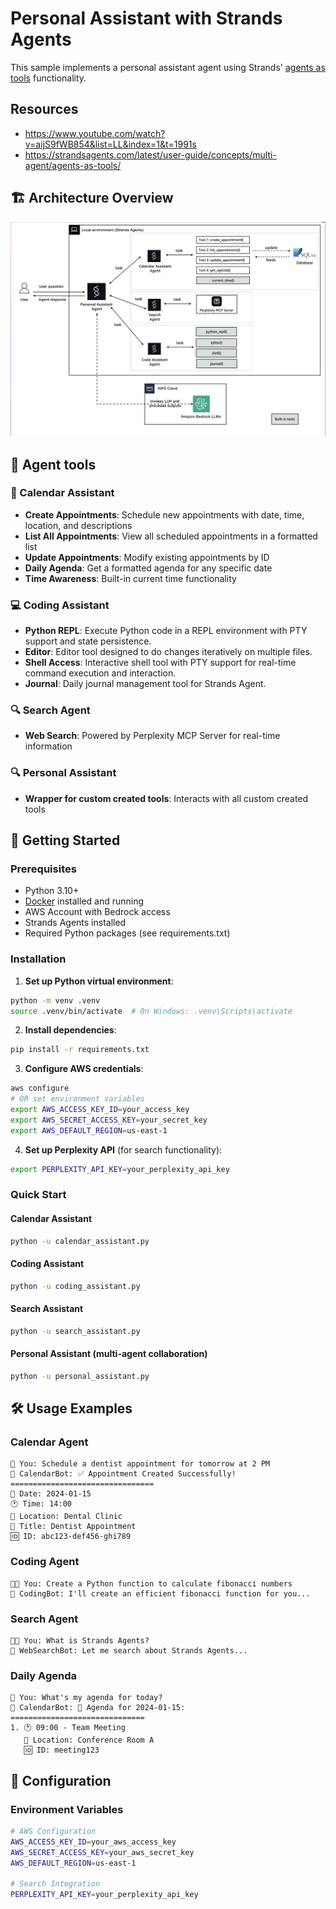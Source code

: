 # Personal Assistant with Strands Agents

This sample implements a personal assistant agent using Strands' [agents as tools](https://strandsagents.com/latest/user-guide/concepts/multi-agent/agents-as-tools/) functionality.

## Resources
- https://www.youtube.com/watch?v=aijS9fWB854&list=LL&index=1&t=1991s
- https://strandsagents.com/latest/user-guide/concepts/multi-agent/agents-as-tools/


## 🏗️ Architecture Overview
![architecture](images/multi-agent-architecture.png)

## 🌟 Agent tools

### 📅 Calendar Assistant
- **Create Appointments**: Schedule new appointments with date, time, location, and descriptions
- **List All Appointments**: View all scheduled appointments in a formatted list
- **Update Appointments**: Modify existing appointments by ID
- **Daily Agenda**: Get a formatted agenda for any specific date
- **Time Awareness**: Built-in current time functionality

### 💻 Coding Assistant  
- **Python REPL**: Execute Python code in a REPL environment with PTY support and state persistence.
- **Editor**: Editor tool designed to do changes iteratively on multiple files.
- **Shell Access**: Interactive shell tool with PTY support for real-time command execution and interaction.
- **Journal**: Daily journal management tool for Strands Agent.

### 🔍 Search Agent
- **Web Search**: Powered by Perplexity MCP Server for real-time information

### 🔍 Personal Assistant
- **Wrapper for custom created tools**: Interacts with all custom created tools

## 🚀 Getting Started

### Prerequisites
- Python 3.10+
- [Docker](https://www.docker.com/) installed and running
- AWS Account with Bedrock access
- Strands Agents installed
- Required Python packages (see requirements.txt)

### Installation

1. **Set up Python virtual environment**:
```bash
python -m venv .venv
source .venv/bin/activate  # On Windows: .venv\Scripts\activate
```

2. **Install dependencies**:
```bash
pip install -r requirements.txt
```

3. **Configure AWS credentials**:
```bash
aws configure
# OR set environment variables
export AWS_ACCESS_KEY_ID=your_access_key
export AWS_SECRET_ACCESS_KEY=your_secret_key
export AWS_DEFAULT_REGION=us-east-1
```

4. **Set up Perplexity API** (for search functionality):
```bash
export PERPLEXITY_API_KEY=your_perplexity_api_key
```

### Quick Start

#### Calendar Assistant
```bash
python -u calendar_assistant.py
```

#### Coding Assistant
```bash
python -u coding_assistant.py
```

#### Search Assistant
```bash
python -u search_assistant.py
```

#### Personal Assistant (multi-agent collaboration)
```bash
python -u personal_assistant.py
```

## 🛠️ Usage Examples

### Calendar Agent
```
👤 You: Schedule a dentist appointment for tomorrow at 2 PM
🤖 CalendarBot: ✅ Appointment Created Successfully!
================================
📅 Date: 2024-01-15
🕐 Time: 14:00
📍 Location: Dental Clinic
📝 Title: Dentist Appointment
🆔 ID: abc123-def456-ghi789
```

### Coding Agent
```
👨‍💻 You: Create a Python function to calculate fibonacci numbers
🤖 CodingBot: I'll create an efficient fibonacci function for you...
```

### Search Agent 
```
👨‍💻 You: What is Strands Agents?
🤖 WebSearchBot: Let me search about Strands Agents...
```

### Daily Agenda
```
👤 You: What's my agenda for today?
🤖 CalendarBot: 📅 Agenda for 2024-01-15:
==============================
1. 🕐 09:00 - Team Meeting
   📍 Location: Conference Room A
   🆔 ID: meeting123
```

## 🔧 Configuration

### Environment Variables
```bash
# AWS Configuration
AWS_ACCESS_KEY_ID=your_aws_access_key
AWS_SECRET_ACCESS_KEY=your_aws_secret_key
AWS_DEFAULT_REGION=us-east-1

# Search Integration
PERPLEXITY_API_KEY=your_perplexity_api_key
```
